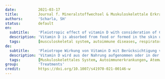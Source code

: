 ```yaml
---
date:          2021-03-17
title:         Journal f. Mineralstoffwechsel & Muskuloskelettale Erkrankungen
authors:       'Scharla, SH'
status:        default
en:
  subtitle:    'Pleiotropic effect of vitamin D with consideration of COVID-19'
  description: 'Vitamin D is absorbed from food or formed in the skin under the influence of UV light. In the liver, 25(OH)-vitamin D is formed and in the kidney 1,25(OH)2-vitamin D, which as a hormone regulates bone and mineral metabolism. Outside the kidney, many organs have enzymes to produce 1,25(OH)2-vitamin D for autocrine and paracrine effects. For these pleiotropic effects, a steady vitamin D supply (daily vitamin D supplementation) with moderate dosage appears to be more effective than high-dose bolus applications. In addition to the classic effect of 1,25(OH)2 vitamin D on the musculoskeletal system, among the extraskeletal effects, the immunoregulatory effects in particular are now very well documented. Thus, a good vitamin D supply can reduce the risk of respiratory infections, which seems to be of particular importance in view of the current COVID-19 (coronavirus disease 19) pandemic.'
  tags:        [musculoskeletal system, autoimmune diseases, respiratory infections, vitamin D supplementation, diabetes mellitus]
de:
  subtitle:    'Pleiotrope Wirkung von Vitamin D mit Berücksichtigung von COVID-19'
  description: 'Vitamin D wird aus der Nahrung aufgenommen oder in der Haut unter Einwirkung von UV-Licht gebildet. In der Leber wird 25(OH)-Vitamin D gebildet und in der Niere 1,25(OH)2-Vitamin D, welches als Hormon den Knochen- und Mineralstoffwechsel reguliert. Außerhalb der Niere besitzen viele Organe Enzyme, um 1,25(OH)2-Vitamin D zu bilden für autokrine und parakrine Wirkungen. Für diese pleiotropen Effekte erscheint eine gleichmäßige Vitamin-D-Versorgung (tägliche Vitamin-D-Supplementation) mit mäßiger Dosierung besser wirksam als hoch dosierte Bolusapplikationen. Neben der klassischen Wirkung von 1,25(OH)2-Vitamin D auf das muskuloskelettale System sind unter den extraskelettalen Wirkungen insbesondere die immunregulatorischen Effekte mittlerweile sehr gut belegt. So kann durch eine gute Vitamin-D-Versorgung das Risiko für respiratorische Infekte vermindert werden, was gerade im Hinblick auf die aktuelle COVID-19(Coronavirus-Erkrankung-19)-Pandemie von Bedeutung erscheint.' 
  tags:        [Muskuloskelettales System, Autoimmunerkrankungen, Atemwegsinfekte, Vitamin-D-Supplementation, Diabetes mellitus]
group:         'Treatments'
credit:        https://doi.org/10.1007/s41970-021-00146-w
---
```

